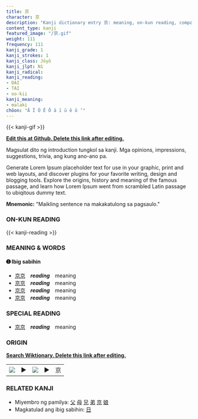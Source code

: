 ```yaml
---
title: 京
character: 京
description: "Kanji dictionary entry 京: meaning, on-kun reading, compounds, origin, related kanji"
content_type: kanji
featured_image: "/京.gif"
weight: 111
frequency: 111
kanji_grade: 1
kanji_strokes: 1
kanji_class: Jōyō
kanji_jlpt: N1
kanji_radical: 
kanji_reading: 
- DAI
- TAI
- oo-kii
kanji_meaning:
- malaki
chōon: "Ā Ī Ū Ē Ō ā ī ū ē ō ’"
---
```

[//]: # (Don't edit the line below. Kanji animated GIF code is automatically generated.)
{{< kanji-gif >}}

[//]: # (Edit below this line.)

**[Edit this at Github. Delete this link after editing.](https://github.com/tim0g/tim/tree/main/content/kanji/京/index.md)**

Magsulat dito ng introduction tungkol sa kanji. Mga opinions, impressions, suggestions, trivia, ang kung ano-ano pa.

Generate Lorem Ipsum placeholder text for use in your graphic, print and web layouts, and discover plugins for your favorite writing, design and blogging tools. Explore the origins, history and meaning of the famous passage, and learn how Lorem Ipsum went from scrambled Latin passage to ubiqitous dummy text.
 
**Mnemonic:** "Maikling sentence na makakatulong sa pagsaulo."

### ON-KUN READING

[//]: # (Don't edit the line below. ON-KUN READING code is automatically generated.)
{{< kanji-reading >}}

### MEANING & WORDS

#### ➊ **Ibig sabihin**
  - [京](../京)[京](../京)　***reading***　meaning
  - [京](../京)[京](../京)　***reading***　meaning
  - [京](../京)[京](../京)　***reading***　meaning
  - [京](../京)[京](../京)　***reading***　meaning

### SPECIAL READING
  - [京](../京)[京](../京)　***reading***　meaning

### ORIGIN

**[Search Wiktionary. Delete this link after editing.](https://wiktionary.org/wiki/京)**
<table class="kanji-table"><tr><td>
<img src="60px-京-bronze.svg.png">
</td><td>▶</td><td>
<img src="60px-京-oracle.svg.png">
</td><td>▶</td>
<td class="kanji-origin">京</td>
</tr></table>

### RELATED KANJI
- Miyembro ng pamilya: [父](../父) [母](../母) [兄](../兄) [弟](../弟) [京](../京) [娘](../娘)
- Magkatulad ang ibig sabihin: [日](../日)
